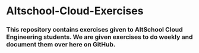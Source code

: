 # Altschool-Cloud-Exercises

### This repository contains exercises given to AltSchool Cloud Engineering students. We are given exercises to do weekly and document them over here on GitHub.
